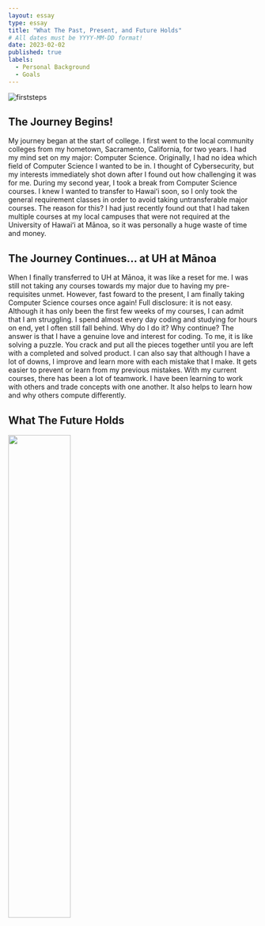 ```yaml
---
layout: essay
type: essay
title: "What The Past, Present, and Future Holds"
# All dates must be YYYY-MM-DD format!
date: 2023-02-02
published: true
labels:
  - Personal Background
  - Goals
---
```


![firststeps](https://user-images.githubusercontent.com/122927921/216571989-7514e90b-3c40-4b66-92cf-d86967cb5c9f.png)


## The Journey Begins!

My journey began at the start of college. I first went to the local community colleges from my hometown, Sacramento, California, for two years. I had my mind set on my major: Computer Science. Originally, I had no idea which field of Computer Science I wanted to be in. I thought of Cybersecurity, but my interests immediately shot down after I found out how challenging it was for me. During my second year, I took a break from Computer Science courses. I knew I wanted to transfer to Hawaiʻi soon, so I only took the general requirement classes in order to avoid taking untransferable major courses. The reason for this? I had just recently found out that I had taken multiple courses at my local campuses that were not required at the University of Hawaiʻi at Mānoa, so it was personally a huge waste of time and money.

## The Journey Continues... at UH at Mānoa

When I finally transferred to UH at Mānoa, it was like a reset for me. I was still not taking any courses towards my major due to having my pre-requisites unmet. However, fast foward to the present, I am finally taking Computer Science courses once again! Full disclosure: it is not easy. Although it has only been the first few weeks of my courses, I can admit that I am struggling. I spend almost every day coding and studying for hours on end, yet I often still fall behind. Why do I do it? Why continue? The answer is that I have a genuine love and interest for coding. To me, it is like solving a puzzle. You crack and put all the pieces together until you are left with a completed and solved product. I can also say that although I have a lot of downs, I improve and learn more with each mistake that I make. It gets easier to prevent or learn from my previous mistakes. With my current courses, there has been a lot of teamwork. I have been learning to work with others and trade concepts with one another. It also helps to learn how and why others compute differently.

## What The Future Holds

<img src="https://user-images.githubusercontent.com/122927921/216579779-dcddab4f-1382-4f0c-a85f-7bd9a182b241.jpeg" width="50%" height="50%">
